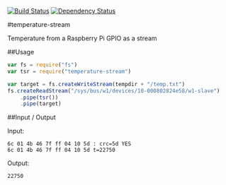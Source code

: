 [![Build Status](https://travis-ci.org/robertkowalski/temperature-stream.png?branch=master)](https://travis-ci.org/robertkowalski/temperature-stream)
[![Dependency Status](https://gemnasium.com/robertkowalski/temperature-stream.png)](https://gemnasium.com/robertkowalski/temperature-stream)

#temperature-stream

Temperature from a Raspberry Pi GPIO as a stream

##Usage

```javascript
var fs = require("fs")
var tsr = require("temperature-stream")

var target = fs.createWriteStream(tempdir + "/temp.txt")
fs.createReadStream("/sys/bus/w1/devices/10-000802824e58/w1-slave")
    .pipe(tsr())
    .pipe(target)
```

##Input / Output

Input:
```
6c 01 4b 46 7f ff 04 10 5d : crc=5d YES
6c 01 4b 46 7f ff 04 10 5d t=22750
```

Output:
```
22750
```